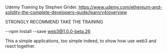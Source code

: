 Udemy Training by Stephen Grider. https://www.udemy.com/ethereum-and-solidity-the-complete-developers-guide/learn/v4/overview

STRONGLY RECOMMEND TAKE THE TRAINING


--npm install --save web3@1.0.0-beta.26


This a simple applications, too simple indeed, to show how use web3 and react together.